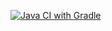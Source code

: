 [![Java CI with Gradle](https://github.com/Irina-Kalmykova/reporting/actions/workflows/gradle.yml/badge.svg)](https://github.com/Irina-Kalmykova/reporting/actions/workflows/gradle.yml)